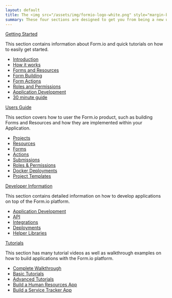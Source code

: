 ```yaml
---
layout: default
title: The <img src="/assets/img/formio-logo-white.png" style="margin-bottom:10px" /> help guide.
summary: These four sections are designed to get you from being a new user, to being a Form.io expert. Please let us know if you have any questions that are not answered on this site.
---
```

<div class="row">
  <div class="col-sm-6">
    <div class="panel panel-primary">
      <div class="panel-heading"><a class="panel-title" href="/intro/welcome/"><i class="fa fa-rocket"></i> Getting Started</a></div>
      <div class="panel-body">
        <p>This section contains information about Form.io and quick tutorials on how to easily get started.</p>
      </div>
      <ul class="list-group">
        <li class="list-group-item"><a href="/intro/welcome/">Introduction</a></li>
        <li class="list-group-item"><a href="/intro/howworks/">How it works</a></li>
        <li class="list-group-item"><a href="/intro/howworks/#formsandresources">Forms and Resources</a></li>
        <li class="list-group-item"><a href="/intro/howworks/#formbuilding">Form Building</a></li>
        <li class="list-group-item"><a href="/intro/howworks/#actions">Form Actions</a></li>
        <li class="list-group-item"><a href="/intro/howworks/#permissions">Roles and Permissions</a></li>
        <li class="list-group-item"><a href="/intro/appdev/">Application Development</a></li>
        <li class="list-group-item"><a href="/intro/guide/">30 minute guide</a></li>
      </ul>
    </div>
  </div>
  <div class="col-sm-6">
    <div class="panel panel-success">
      <div class="panel-heading"><a class="panel-title" href="/userguide/introduction/"><i class="fa fa-book"></i> Users Guide</a></div>
      <div class="panel-body">
        <p>This section covers how to user the Form.io product, such as building Forms and Resources and how they are implemented within your Application.</p>
      </div>
      <ul class="list-group">
        <li class="list-group-item"><a href="/userguide/projects/">Projects</a></li>
        <li class="list-group-item"><a href="/userguide/resources/">Resources</a></li>
        <li class="list-group-item"><a href="/userguide/forms/">Forms</a></li>
        <li class="list-group-item"><a href="/userguide/actions/">Actions</a></li>
        <li class="list-group-item"><a href="/userguide/submissions/">Submissions</a></li>
        <li class="list-group-item"><a href="/userguide/roles-and-permissions/">Roles & Permissions</a></li>
        <li class="list-group-item"><a href="/userguide/docker/">Docker Deployments</a></li>
        <li class="list-group-item"><a href="/userguide/project-templates/">Project Templates</a></li>
      </ul>
    </div>
  </div>
</div>
<div class="row">
  <div class="col-sm-6">
    <div class="panel panel-success">
      <div class="panel-heading"><a class="panel-title" href="/developer/info/welcome/"><i class="fa fa-code"></i> Developer Information</a></div>
      <div class="panel-body">
        <p>This section contains detailed information on how to develop applications on top of the Form.io platform.</p>
      </div>
      <ul class="list-group">
        <li class="list-group-item"><a href="/developer/info/welcome/">Application Development</a></li>
        <li class="list-group-item"><a href="/developer/api/postman/">API</a></li>
        <li class="list-group-item"><a href="/developer/integrations/start/">Integrations</a></li>
        <li class="list-group-item"><a href="/developer/deployments/aws/">Deployments</a></li>
        <li class="list-group-item"><a href="/developer/libraries/ng-formio/">Helper Libraries</a></li>
      </ul>
    </div>
  </div>
  <div class="col-sm-6">
    <div class="panel panel-primary">
      <div class="panel-heading"><a class="panel-title" href="/tutorials/videos/welcome/"><i class="fa fa-play-circle"></i> Tutorials</a></div>
      <div class="panel-body">
        <p>This section has many tutorial videos as well as walkthrough examples on how to build applications with the Form.io platform.</p>
      </div>
      <ul class="list-group">
        <li class="list-group-item"><a href="/tutorials/videos/walkthrough/">Complete Walkthrough</a></li>
        <li class="list-group-item"><a href="/tutorials/videos/basictutorial/">Basic Tutorials</a></li>
        <li class="list-group-item"><a href="/tutorials/videos/advancedtutorial/">Advanced Tutorials</a></li>
        <li class="list-group-item"><a href="/tutorials/walkthroughs/humanresources/">Build a Human Resources App</a></li>
        <li class="list-group-item"><a href="/tutorials/walkthroughs/servicetracker/">Build a Service Tracker App</a></li>
      </ul>
    </div>
  </div>
</div>
